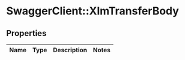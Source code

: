# SwaggerClient::XlmTransferBody

## Properties
Name | Type | Description | Notes
------------ | ------------- | ------------- | -------------

